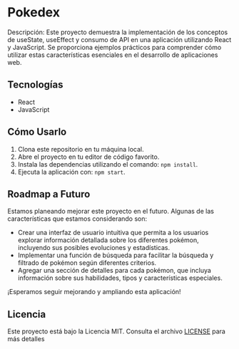 # Pokedex

Descripción:
Este proyecto demuestra la implementación de los conceptos de useState, useEffect y consumo de API en una aplicación utilizando React y JavaScript. Se proporciona ejemplos prácticos para comprender cómo utilizar estas características esenciales en el desarrollo de aplicaciones web.

## Tecnologías

- React
- JavaScript

## Cómo Usarlo

1. Clona este repositorio en tu máquina local.
2. Abre el proyecto en tu editor de código favorito.
3. Instala las dependencias utilizando el comando: `npm install`.
4. Ejecuta la aplicación con: `npm start`.

## Roadmap a Futuro

Estamos planeando mejorar este proyecto en el futuro. Algunas de las características que estamos considerando son:

- Crear una interfaz de usuario intuitiva que permita a los usuarios explorar información detallada sobre los diferentes pokémon, incluyendo sus posibles evoluciones y estadísticas.
- Implementar una función de búsqueda para facilitar la búsqueda y filtrado de pokémon según diferentes criterios.
- Agregar una sección de detalles para cada pokémon, que incluya información sobre sus habilidades, tipos y características especiales.

¡Esperamos seguir mejorando y ampliando esta aplicación!

## Licencia

Este proyecto está bajo la Licencia MIT. Consulta el archivo [LICENSE](LICENSE) para más detalles